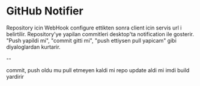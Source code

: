 GitHub Notifier
=====

Repository icin WebHook configure ettikten sonra client icin servis url i belirtilir. Repository'ye yapilan commitleri desktop'ta notification ile gosterir. "Push yapildi mi", "commit gitti mi", "push ettiysen pull yapicam" gibi diyaloglardan kurtarir.


--

commit, push oldu mu
pull etmeyen kaldi mi
repo update aldi mi
imdi build yardirir
